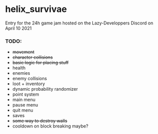 # helix_survivae
Entry for the 24h game jam hosted on the Lazy-Developpers Discord on April 10 2021

### TODO:
- ~~movement~~
- ~~character collisions~~
- ~~basic logic for placing stuff~~
- health
- enemies
- enemy collisions
- loot + inventory
- dynamic probability randomizer
- point system
- main menu
- pause menu
- quit menu
- saves
- ~~some way to destroy walls~~
- cooldown on block breaking maybe?
 
